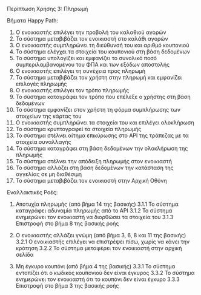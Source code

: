 Περίπτωση Χρήσης 3: Πληρωμή

Βήματα Happy Path:
1. Ο ενοικιαστής επιλέγει την προβολή του καλαθιού αγορών
2. Το σύστημα μεταβιβάζει τον ενοικιαστή στο καλάθι αγορών
3. Ο ενοικιαστής συμπληρώνει τη διεύθυνσή του και αριθμό κουπονιού
4. Το σύστημα ελέγχει τα στοιχεία του κουπονιού στη βάση δεδομένων
5. Το σύστημα υπολογίζει και εμφανίζει το συνολικό ποσό συμπεριλαμβανομένου του ΦΠΑ και των εξόδων αποστολής
6. Ο ενοικιαστής επιλέγει τη συνέχεια προς πληρωμή
7. Το σύστημα μεταβιβάζει τον χρήστη στην πληρωμή και εμφανίζει επιλογές πληρωμής
8. Ο ενοικιαστής επιλέγει τον τρόπο πληρωμής
9. Το σύστημα καταγράφει τον τρόπο που επέλεξε ο χρήστης στη βάση δεδομένων
10. Το σύστημα εμφανίζει στον χρήστη τη φόρμα συμπλήρωσης των στοιχείων της κάρτας του
11. Ο ενοικιαστής συμπληρώνει τα στοιχεία του και επιλέγει ολοκλήρωση
12. Το σύστημα κρυπτογραφεί τα στοιχεία πληρωμής
13. Το σύστημα στέλνει αίτημα επικύρωσης στο API της τράπεζας με τα στοιχεία συναλλαγής
14. Το σύστημα καταγράφει στη βάση δεδομένων την ολοκλήρωση της πληρωμής
15. Το σύστημα στέλνει την απόδειξη πληρωμής στον ενοικιαστή
16. Το σύστημα αλλάζει στη βάση δεδομένων την κατάσταση της αγγελίας σε μη διαθέσιμη
17. Το σύστημα μεταβιβάζει τον ενοικιαστή στην Αρχική Οθόνη

Εναλλακτικές Ροές:
1. Αποτυχία πληρωμής (από βήμα 14 της βασικής)
3.1.1 Το σύστημα καταγράφει αδυναμία πληρωμής από το API 
3.1.2 Το σύστημα ενημερώνει τον ενοικιαστή να διορθώσει τα στοιχεία του 
3.1.3 Επιστροφή στο βήμα 8 της βασικής ροής

2. Ο ενοικιαστής αλλάζει γνώμη (από βήμα 3, 6, 8 και 11 της βασικής)
3.2.1 Ο ενοικιαστής επιλέγει να επιστρέψει πίσω, χωρίς να κάνει την κράτηση
3.2.2 Το σύστημα μεταφέρει τον ενοικιαστή στην αρχική σελίδα

3. Μη έγκυρο κουπόνι (από βήμα 4 της βασικής)
3.3.1 Το σύστημα εντοπίζει ότι ο κωδικός κουπονιού δεν είναι έγκυρος
3.3.2 Το σύστημα ενημερώνει τον ενοικιαστή ότι το κουπόνι δεν είναι έγκυρο 
3.3.3 Επιστροφή στο βήμα 3 της βασικής ροής
